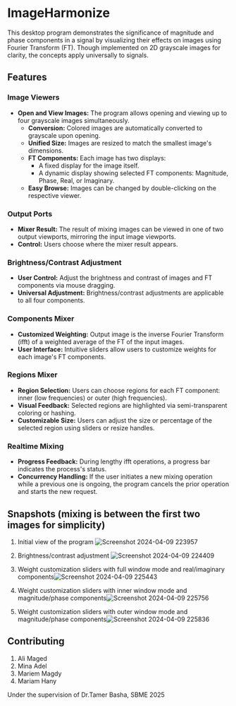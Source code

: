 # ImageHarmonize

This desktop program demonstrates the significance of magnitude and phase components in a signal by visualizing their effects on images using Fourier Transform (FT). Though implemented on 2D grayscale images for clarity, the concepts apply universally to signals. 

## Features

### Image Viewers

- **Open and View Images:** The program allows opening and viewing up to four grayscale images simultaneously.
  - **Conversion:** Colored images are automatically converted to grayscale upon opening.
  - **Unified Size:** Images are resized to match the smallest image's dimensions.
  - **FT Components:** Each image has two displays:
    - A fixed display for the image itself.
    - A dynamic display showing selected FT components: Magnitude, Phase, Real, or Imaginary.
  - **Easy Browse:** Images can be changed by double-clicking on the respective viewer.

### Output Ports

- **Mixer Result:** The result of mixing images can be viewed in one of two output viewports, mirroring the input image viewports.
- **Control:** Users choose where the mixer result appears.

### Brightness/Contrast Adjustment

- **User Control:** Adjust the brightness and contrast of images and FT components via mouse dragging.
- **Universal Adjustment:** Brightness/contrast adjustments are applicable to all four components.

### Components Mixer

- **Customized Weighting:** Output image is the inverse Fourier Transform (ifft) of a weighted average of the FT of the input images.
- **User Interface:** Intuitive sliders allow users to customize weights for each image's FT components.

### Regions Mixer

- **Region Selection:** Users can choose regions for each FT component: inner (low frequencies) or outer (high frequencies).
- **Visual Feedback:** Selected regions are highlighted via semi-transparent coloring or hashing.
- **Customizable Size:** Users can adjust the size or percentage of the selected region using sliders or resize handles.

### Realtime Mixing

- **Progress Feedback:** During lengthy ifft operations, a progress bar indicates the process's status.
- **Concurrency Handling:** If the user initiates a new mixing operation while a previous one is ongoing, the program cancels the prior operation and starts the new request.


## Snapshots (mixing is between the first two images for simplicity)

1. Initial view of the program ![Screenshot 2024-04-09 223957](https://github.com/MariemMagdi/ImageHarmonize/assets/104202307/c77352a9-a528-47db-a167-2953176d790d)
2. Brightness/contrast adjustment ![Screenshot 2024-04-09 224409](https://github.com/MariemMagdi/ImageHarmonize/assets/104202307/ec5dea3c-e123-4d85-8cd6-8dae959d8e56)

3. Weight customization sliders with full window mode and real/imaginary components![Screenshot 2024-04-09 225443](https://github.com/MariemMagdi/ImageHarmonize/assets/104202307/f6e99d4a-ffca-4d71-9f03-34cec0eafcb2)

4. Weight customization sliders with inner window mode and magnitude/phase components![Screenshot 2024-04-09 225756](https://github.com/MariemMagdi/ImageHarmonize/assets/104202307/e6ab6973-4fd8-46a5-b1af-3bc9e15f4596)

5. Weight customization sliders with outer window mode and magnitude/phase components![Screenshot 2024-04-09 225836](https://github.com/MariemMagdi/ImageHarmonize/assets/104202307/cdd5cec7-c24e-4434-8a2e-4395512a7c73)



## Contributing

1. Ali Maged
2. Mina Adel
3. Mariem Magdy
4. Mariam Hany
   
Under the supervision of Dr.Tamer Basha, SBME 2025
